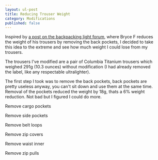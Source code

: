 ```yaml
---
layout: ul-post
title: Reducing Trouser Weight
category: Modifications
published: false
---
```


Inspired by [a post on the backpacking light forum](http://www.backpackinglight.com/cgi-bin/backpackinglight/forums/thread_display.html?forum_thread_id=49558), where Bryce F reduces the weight of his trousers by removing the back pockets, I decided to take this idea to the extreme and see how much weight I could lose from my trousers.

The trousers I've modified are a pair of Columbia Titanium trousers which weighed 291g (10.3 ounces) without modification (I had already removed the label, like any respectable ultralighter).

The first step I took was to remove the back pockets, back pockets are pretty useless anyway, you can't sit down and use them at the same time. Removal of the pockets reduced the weight by 18g, thats a 6% weight reduction. Not bad but I figured I could do more.

Remove cargo pockets

Remove side pockets

Remove belt loops

Remove zip covers

Remove waist inner

Remove zip pulls
